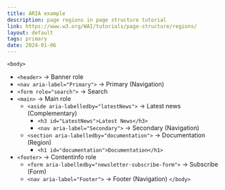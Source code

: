 ```yaml
---
title: ARIA example
description: page regions in page structure tutorial
link: https://www.w3.org/WAI/tutorials/page-structure/regions/
layout: default
tags: primary
date: 2024-01-06
---
```

`<body>`
- `<header>` -> Banner role
- `<nav aria-label="Primary">` -> Primary (Navigation)
- `<form role="search">`  -> Search
- `<main>` -> Main role
  - `<aside aria-labelledby="latestNews">` -> Latest news (Complementary)
    - `<h3 id="LatestNews">Latest News</h3>`
    - `<nav aria-label="Secondary">` -> Secondary (Navigation)
  - `<section aria-labelledby="documentation">` -> Documentation (Region)
    - `<h1 id="documentation">Documentation</h1>`
- `<footer>` -> Contentinfo role
  - `<form aria-labelledby="newsletter-subscribe-form">` -> Subscribe (Form)
  - `<nav aria-label="Footer">` -> Footer (Navigation)
`</body>`